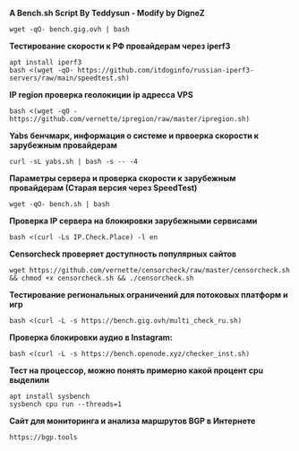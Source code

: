 **A Bench.sh Script By Teddysun - Modify by DigneZ**
```
wget -qO- bench.gig.ovh | bash
```

**Тестирование скорости к РФ провайдерам через iperf3**
```
apt install iperf3
bash <(wget -qO- https://github.com/itdoginfo/russian-iperf3-servers/raw/main/speedtest.sh)
```

**IP region проверка геолокиции ip адресса VPS**
```
bash <(wget -qO - https://github.com/vernette/ipregion/raw/master/ipregion.sh)
```

**Yabs бенчмарк, информация о системе и првоерка скорости к зарубежным провайдерам**
```
curl -sL yabs.sh | bash -s -- -4
```

**Параметры сервера и проверка скорости к зарубежным провайдерам (Старая версия через SpeedTest)**
```
wget -qO- bench.sh | bash
```

 **Проверка IP сервера на блокировки зарубежными сервисами**
```
bash <(curl -Ls IP.Check.Place) -l en
```

**Censorcheck проверяет доступность популярных сайтов**
```
wget https://github.com/vernette/censorcheck/raw/master/censorcheck.sh && chmod +x censorcheck.sh && ./censorcheck.sh
```

**Тестирование региональных ограничений для потоковых платформ и игр**
```
bash <(curl -L -s https://bench.gig.ovh/multi_check_ru.sh)
```

**Проверка блокировки аудио в Instagram:**
```
bash <(curl -L -s https://bench.openode.xyz/checker_inst.sh)
```

**Тест на процессор, можно понять примерно какой процент cpu выделили**
```
apt install sysbench
sysbench cpu run --threads=1
```

**Сайт для мониторинга и анализа маршрутов BGP в Интернете**
```
https://bgp.tools
```
